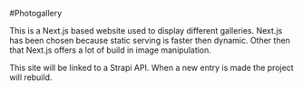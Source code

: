 #Photogallery

This is a Next.js based website used to display different galleries. Next.js has been chosen because static serving is faster then dynamic. Other then that Next.js offers a lot of build in image manipulation.

This site will be linked to a Strapi API. When a new entry is made the project will rebuild.